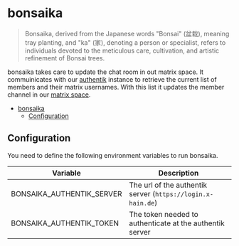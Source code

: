 # bonsaika

>Bonsaika, derived from the Japanese words "Bonsai" (盆栽), meaning tray planting, and "ka" (家), denoting a person or specialist, refers to individuals devoted to the meticulous care, cultivation, and artistic refinement of Bonsai trees.

bonsaika takes care to update the chat room in out matrix space. It commuinicates with our [authentik](https://login.x-hain.de) instance to retrieve the current list of members and their matrix usernames. With this list it updates the member channel in our [matrix space](https://matrix.to/#/#xhain:x-hain.de).


- [bonsaika](#bonsaika)
  - [Configuration](#configuration)

## Configuration

You need to define the following environment variables to run bonsaika.

| Variable                  | Description                                                 |
| ------------------------- | ----------------------------------------------------------- |
| BONSAIKA_AUTHENTIK_SERVER | The url of the authentik server (`https://login.x-hain.de`) |
| BONSAIKA_AUTHENTIK_TOKEN  | The token needed to authenticate at the authentik server    |

